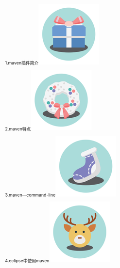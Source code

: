 1.maven插件简介[![1.maven插件简介](./img/礼物.png)](./maven-plugin.md)

2.maven特点[![2.maven特点](./img/花环.png)](./maven-unique.md)

3.maven—command-line[![3.maven—command-line](./img/袜子.png)](./maven-command.md)

4.eclipse中使用maven[![4.eclipse中使用maven](./img/驯鹿.png)](./maven-eclipse.md)
